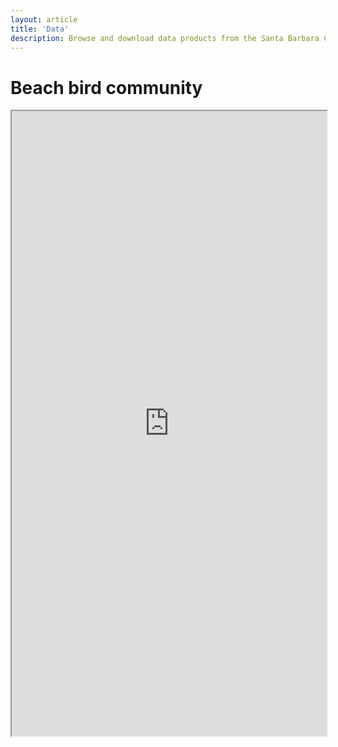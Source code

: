 ```yaml
---
layout: article
title: 'Data'
description: Browse and download data products from the Santa Barbara Channel Biodiversity Observation Network (SBCBON).
---
```


<div class="row">
	<div class="col-lg-12">
		<h1 class="page-header">Beach bird community <small></small></h1>
			<iframe src="https://lkui.shinyapps.io/beach/"  style="border: 0 px; width: 100%; height: 1000px"></iframe>
		</div>	
</div>

